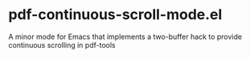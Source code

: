 # pdf-continuous-scroll-mode.el
A minor mode for Emacs that implements a two-buffer hack to provide continuous scrolling in pdf-tools
